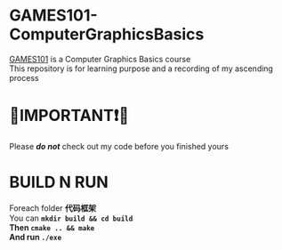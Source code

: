 # GAMES101-ComputerGraphicsBasics
[GAMES101](https://sites.cs.ucsb.edu/~lingqi/teaching/games101.html) is a Computer Graphics Basics course <br /> 
This repository is for learning purpose and a recording of my ascending process

# 🔴IMPORTANT❗🔴
Please ***do not*** check out my code before you finished yours

# BUILD N RUN
Foreach folder **代码框架**<br /> 
You can  <b/> `mkdir build && cd build`<br /> 
Then      `cmake .. && make`<br /> 
And run   `./exe`

